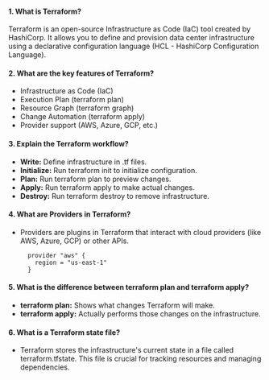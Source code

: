 #### 1. What is Terraform?

  Terraform is an open-source Infrastructure as Code (IaC) tool created by HashiCorp. It allows you to define and provision data center infrastructure using a declarative configuration language (HCL - HashiCorp Configuration Language).

#### 2. What are the key features of Terraform?

  - Infrastructure as Code (IaC)
  - Execution Plan (terraform plan)
  - Resource Graph (terraform graph)
  - Change Automation (terraform apply)
  - Provider support (AWS, Azure, GCP, etc.)

#### 3. Explain the Terraform workflow?
  
  - **Write:** Define infrastructure in .tf files.
  - **Initialize:** Run terraform init to initialize configuration.
  - **Plan:** Run terraform plan to preview changes.
  - **Apply:** Run terraform apply to make actual changes.
  - **Destroy:** Run terraform destroy to remove infrastructure.

#### 4. What are Providers in Terraform?
  - Providers are plugins in Terraform that interact with cloud providers (like AWS, Azure, GCP) or other APIs.
    ~~~
      provider "aws" {
        region = "us-east-1"
      }
    ~~~

#### 5. What is the difference between terraform plan and terraform apply?

  - **terraform plan:** Shows what changes Terraform will make.
  - **terraform apply:** Actually performs those changes on the infrastructure.

#### 6. What is a Terraform state file?

  - Terraform stores the infrastructure's current state in a file called terraform.tfstate. This file is crucial for tracking resources and managing dependencies.
